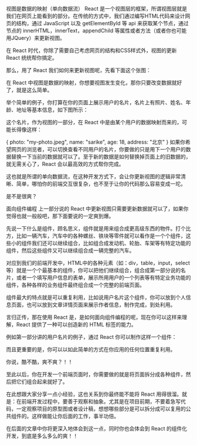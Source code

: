 视图是数据的映射（单向数据流）
React 是一个视图层的框架，所谓视图层就是我们在网页上能看到的部分。在传统的方式中，我们通过编写HTML代码来设计网页的结构，通过 JavaScript 以及 getElementById 等 api 来获取某个节点，通过节点的 innerHTML，innerText，appendChild 等属性或者方法（或者你也可能用JQuery）来更新视图。

在 React 时代，你除了需要自己考虑网页的结构和CSS样式外，视图的更新 React 统统帮你搞定。

那么，用了 React 我们如何来更新视图呢，先看下面这个张图：



在 React 中视图是数据的映射，你想要视图发生变化，那你只要改变数据就好了，就是这么简单。

举个简单的例子，你打算在你的页面上展示用户的名片，名片上有照片、姓名、年龄、地址等基本信息，如下图所示：



这个名片，作为视图的一部分，在 React 中是由某个用户的数据映射而来的，可能长得像这样：

{
    photo: "my-photo.jpeg",
    name: "sarike",
    age: 18,
    address: "北京"
}
如果你希望网页的浏览者，可以切换查看不同用户的名片，你要做的只是用下一个用户的数据替换一下当前的数据就可以了。至于新的数据是如何替换掉页面上的旧数据的，就无需关心了，React 会以最高效的方式帮你完成。

这也就是所谓的单向数据流，在这种开发方式下，会让你更新视图的逻辑非常清晰、简单，哪怕你的前端交互很复杂，也不至于让你的代码那么容易变成一坨。

是不是很爽？

面向组件编程
上一部分说的 React 中更新视图只需要更新数据就可以了，如果你觉得也就一般般吧，那下面要说的一定爽到爆。

先说一下什么是组件，顾名思义，组件就是用来组合成更高级东西的物件。打个比方，比如一辆汽车，汽车中的各种螺丝、铁块等零件就可以看作是一个个组件，这些小的组件我们还可以继续组合，比如组合成发动机、轮胎、车架等有特定功能的组件，然后这些组件又可以继续组合成一辆完整的汽车。

对应到我们的前端开发中，HTML中的各种元素（如：div，table，input，select等）就是一个个最基本的组件，你可以把他们继续组合，组合成第一部分说的名片，或者一个填写用户信息的表单，展示所用用户的一个列表等有特定业务功能的组件，各种各样的业务组件最终组合成一个完整的前端页面。

组件最大的特点就是可以重复利用，比如说用户名片这个组件，你可以放到个人信息页面，也可以放到文章详情页面来展示作者信息，制作完成，到处利用。

言归正传，那在使用 React 是，是如何面向组件编程的呢，现在你可以这样来理解，React 提供了一种可以创造新的 HTML 标签的能力。

例如第一部分讲的用户名片的例子，通过 React 你可以制作这样一个组件：

<Card name="sarike" age="18" address="北京" />
而且更重要的是，你可以以如此简单的方式在你应用的任何位置重复利用。

你说，酷不酷，爽不爽？！！

至此以后，你在开发一个前端页面时，你需要做的就是将页面拆分成各种组件，然后把它们组合起来就好了。

在此想跟大家分享一点小经验，这也关系到你最终能不能将 React 用得很溜。就是：在前端开发过程中，要善于观察和抽象。尤其是在项目前期，不要着急写代码，一定观察项目的原型图或者设计稿，想想哪些部分是可以拆分成可以复用的公共组件的。这样做能让你后面的工作，事半功倍。

在后面的文章中你将更深入地体会到这一点，同时你也会体会到 React 的组件化开发，到底是多么多么的爽！！
